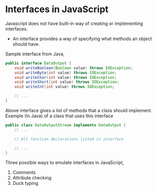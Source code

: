 # Interfaces in JavaScript

Javascript does not have built-in way of creating or implementing interfaces.

- An interface provides a way of specifying what methods an  object should have.


Sample interface from Java,

```java
public interface DataOutput {
    void writeBoolean(Boolean value) throws IOException;
    void writeByte(int value) throws IOException;
    void writeChar(int value) throws IOException;
    void writeShort(int value) throws IOException;
    void writeInt(int value) throws IOException;

    // ... 
}
```

Above interface gives a list of methods that a class should implement.
Example (In Java) of a class that uses this interface

```java
public class DataOutputStream implements DataOutput {
    // ...

    // All function declarations listed in interface

    // ...
}
```


Three possible ways to emulate interfaces in JavaScript,
  1. Comments
  2. Attribute checking
  3. Duck typing
